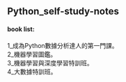 ## Python_self-study-notes      
#### book list:      
1_成為Python數據分析達人的第一門課。      
2_機器學習圖鑑。     
3_機器學習與深度學習特訓班。     
4_大數據特訓班。     

